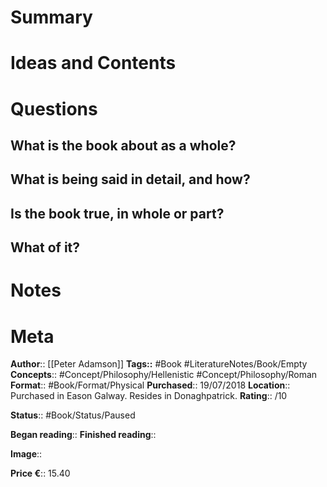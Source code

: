 # Summary

# Ideas and Contents

# Questions
## What is the book about as a whole?

## What is being said in detail, and how?

## Is the book true, in whole or part?

## What of it?

# Notes

# Meta
**Author**:: [[Peter Adamson]]
**Tags::** #Book #LiteratureNotes/Book/Empty 
**Concepts**:: #Concept/Philosophy/Hellenistic #Concept/Philosophy/Roman
**Format**:: #Book/Format/Physical 
**Purchased**:: 19/07/2018
**Location**:: Purchased in Eason Galway. Resides in Donaghpatrick. 
**Rating**:: /10

**Status**:: #Book/Status/Paused 

**Began reading**:: 
**Finished reading**:: 

**Image**:: 

**Price €**:: 15.40
